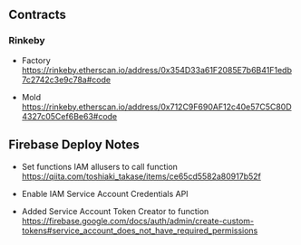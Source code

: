 ## Contracts

### Rinkeby

- Factory
  https://rinkeby.etherscan.io/address/0x354D33a61F2085E7b6B41F1edb7c2742c3e9c78a#code

- Mold
  https://rinkeby.etherscan.io/address/0x712C9F690AF12c40e57C5C80D4327c05Cef6Be63#code

## Firebase Deploy Notes

- Set functions IAM allusers to call function
  https://qiita.com/toshiaki_takase/items/ce65cd5582a80917b52f

- Enable IAM Service Account Credentials API
- Added Service Account Token Creator to function
  https://firebase.google.com/docs/auth/admin/create-custom-tokens#service_account_does_not_have_required_permissions
